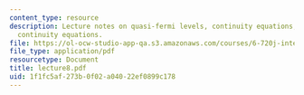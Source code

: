 ```yaml
---
content_type: resource
description: Lecture notes on quasi-fermi levels, continuity equations, and surface
  continuity equations.
file: https://ol-ocw-studio-app-qa.s3.amazonaws.com/courses/6-720j-integrated-microelectronic-devices-spring-2007/1f1fc5af273b0f02a04022ef0899c178_lecture8.pdf
file_type: application/pdf
resourcetype: Document
title: lecture8.pdf
uid: 1f1fc5af-273b-0f02-a040-22ef0899c178
---
```

